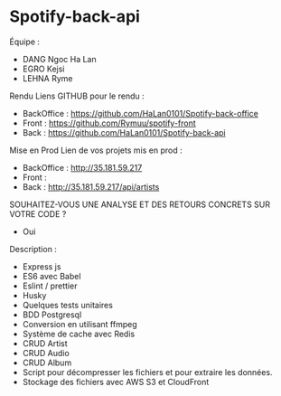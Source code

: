 # Spotify-back-api

Équipe :

- DANG Ngoc Ha Lan
- EGRO Kejsi
- LEHNA Ryme

Rendu
Liens GITHUB pour le rendu :

- BackOffice : https://github.com/HaLan0101/Spotify-back-office
- Front : https://github.com/Rymuu/spotify-front
- Back : https://github.com/HaLan0101/Spotify-back-api

Mise en Prod
Lien de vos projets mis en prod :

- BackOffice : http://35.181.59.217
- Front :
- Back : http://35.181.59.217/api/artists

SOUHAITEZ-VOUS UNE ANALYSE ET DES RETOURS CONCRETS SUR VOTRE CODE ?

- Oui

Description :

- Express js
- ES6 avec Babel
- Eslint / prettier
- Husky
- Quelques tests unitaires
- BDD Postgresql
- Conversion en utilisant ffmpeg
- Système de cache avec Redis
- CRUD Artist
- CRUD Audio
- CRUD Album
- Script pour décompresser les fichiers et pour extraire les données.
- Stockage des fichiers avec AWS S3 et CloudFront
